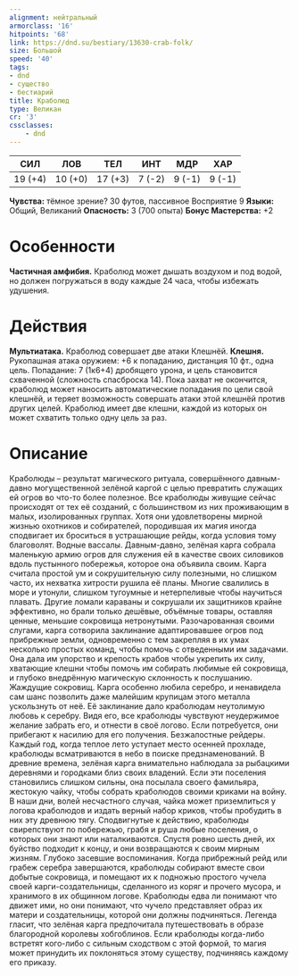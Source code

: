 ```yaml
---
alignment: нейтральный
armorclass: '16'
hitpoints: '68'
link: https://dnd.su/bestiary/13630-crab-folk/
size: Большой
speed: '40'
tags:
- dnd
- существо
- бестиарий
title: Краболюд
type: Великан
cr: '3'
cssclasses:
    - dnd
---
```



| СИЛ | ЛОВ | ТЕЛ | ИНТ | МДР | ХАР |
|---|---|---|---|---|---|
| 19 (+4) | 10 (+0) | 17 (+3) | 7 (-2) | 9 (-1) | 9 (-1) |
**Чувства:** тёмное зрение? 30 футов, пассивное Восприятие 9
**Языки:** Общий, Великаний
**Опасность:** 3 (700 опыта)
**Бонус Мастерства:** +2


# Особенности
**Частичная амфибия.** Краболюд может дышать воздухом и под водой, но должен погружаться в воду каждые 24 часа, чтобы избежать удушения.


# Действия
**Мультиатака.** Краболюд совершает две атаки Клешнёй.
**Клешня.** Рукопашная атака оружием: +6 к попаданию, дистанция 10 фт., одна цель. Попадание: 7 (1к6+4) дробящего урона, и цель становится схваченной (сложность спасброска 14). Пока захват не окончится, краболюд может наносить автоматические попадания по цели свой клешнёй, и теряет возможность совершать атаки этой клешнёй против других целей. Краболюд имеет две клешни, каждой из которых он может схватить только одну цель за раз.


# Описание
Краболюды – результат магического ритуала, совершённого давным-давно могущественной зелёной каргой с целью превратить служащих ей огров во что-то более полезное. Все краболюды живущие сейчас происходят от тех её созданий, с большинством из них проживающим в малых, изолированных группах. Хотя они удовлетворены мирной жизнью охотников и собирателей, породившая их магия иногда сподвигает их броситься в устрашающие рейды, когда условия тому благоволят. Водные вассалы. Давным-давно, зелёная карга собрала маленькую армию огров для служения ей в качестве своих силовиков вдоль пустынного побережья, которое она объявила своим. Карга считала простой ум и сокрушительную силу полезными, но слишком часто, их нехватка хитрости рушила её планы. Многие свалились в море и утонули, слишком тугоумные и нетерпеливые чтобы научиться плавать. Другие ломали караваны и сокрушали их защитников крайне эффективно, но брали только дешёвые, объёмные товары, оставляя ценные, меньшие сокровища нетронутыми. Разочарованная своими слугами, карга сотворила заклинание адаптировавшее огров под прибрежные земли, одновременно с тем закрепляя в их умах несколько простых команд, чтобы помочь с отведенными им задачами. Она дала им упорство и крепость крабов чтобы укрепить их силу, хватающие клешни чтобы помочь им собирать любимые ей сокровища, и глубоко внедрённую магическую склонность к послушанию. Жаждущие сокровищ. Карга особенно любила серебро, и ненавидела сам шанс позволить даже малейшим крупицам этого металла ускользнуть от неё. Её заклинание дало краболюдам неутолимую любовь к серебру. Видя его, все краболюды чувствуют неудержимое желание забрать его, и отнести в своё логово. Если потребуется, они прибегают к насилию для его получения. Безжалостные рейдеры. Каждый год, когда теплое лето уступает место осенней прохладе, краболюды всматриваются в небо в поиске предзнаменований. В древние времена, зелёная карга внимательно наблюдала за рыбацкими деревнями и городками близ своих владений. Если эти поселения становились слишком сильны, она посылала своего фамильяра, жестокую чайку, чтобы собрать краболюдов своими криками на войну. В наши дни, волей несчастного случая, чайка может приземлиться у логова краболюдов и издать верный набор криков, чтобы пробудить в них эту древнюю тягу. Сподвигнутые к действию, краболюды свирепствуют по побережью, грабя и руша любые поселения, о которых они знают или наталкиваются. Спустя ровно шесть дней, их буйство подходит к концу, и они возвращаются к своим мирным жизням. Глубоко засевшие воспоминания. Когда прибрежный рейд или грабеж серебра завершаются, краболюды собирают вместе свои добытые сокровища, и помещают их к подножью простого чучела своей карги-создательницы, сделанного из коряг и прочего мусора, и хранимого в их общинном логове. Краболюды едва ли понимают что движет ими, но они понимают, что чучело представляет образ их матери и создательницы, которой они должны подчиняться. Легенда гласит, что зелёная карга предпочитала путешествовать в образе благородной королевы хобгоблинов. Если краболюды когда-либо встретят кого-либо с сильным сходством с этой формой, то магия может принудить их поклоняться этому существу, подчиняясь каждому его приказу.